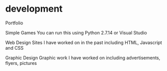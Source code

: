 # development
Portfolio 

Simple Games 
You can run this using Python 2.7.14 or Visual Studio 

Web Design 
Sites I have worked on in the past including HTML, Javascript and CSS 

Graphic Design 
Graphic work I have worked on including advertisements, flyers, pictures 

